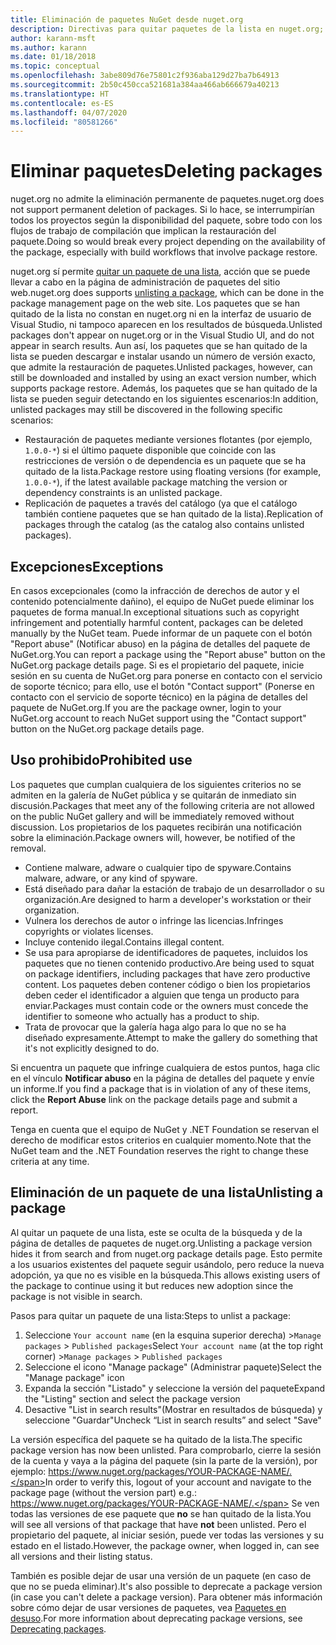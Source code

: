 ```yaml
---
title: Eliminación de paquetes NuGet desde nuget.org
description: Directivas para quitar paquetes de la lista en nuget.org; la eliminación permanente no se admite, excepto cuando los paquetes infringen otras directivas.
author: karann-msft
ms.author: karann
ms.date: 01/18/2018
ms.topic: conceptual
ms.openlocfilehash: 3abe809d76e75801c2f936aba129d27ba7b64913
ms.sourcegitcommit: 2b50c450cca521681a384aa466ab666679a40213
ms.translationtype: HT
ms.contentlocale: es-ES
ms.lasthandoff: 04/07/2020
ms.locfileid: "80581266"
---
```

# <a name="deleting-packages"></a><span data-ttu-id="43fd5-103">Eliminar paquetes</span><span class="sxs-lookup"><span data-stu-id="43fd5-103">Deleting packages</span></span>

<span data-ttu-id="43fd5-104">nuget.org no admite la eliminación permanente de paquetes.</span><span class="sxs-lookup"><span data-stu-id="43fd5-104">nuget.org does not support permanent deletion of packages.</span></span> <span data-ttu-id="43fd5-105">Si lo hace, se interrumpirían todos los proyectos según la disponibilidad del paquete, sobre todo con los flujos de trabajo de compilación que implican la restauración del paquete.</span><span class="sxs-lookup"><span data-stu-id="43fd5-105">Doing so would break every project depending on the availability of the package, especially with build workflows that involve package restore.</span></span>

<span data-ttu-id="43fd5-106">nuget.org sí permite [quitar un paquete de una lista](#unlisting-a-package), acción que se puede llevar a cabo en la página de administración de paquetes del sitio web.</span><span class="sxs-lookup"><span data-stu-id="43fd5-106">nuget.org does supports [unlisting a package](#unlisting-a-package), which can be done in the package management page on the web site.</span></span> <span data-ttu-id="43fd5-107">Los paquetes que se han quitado de la lista no constan en nuget.org ni en la interfaz de usuario de Visual Studio, ni tampoco aparecen en los resultados de búsqueda.</span><span class="sxs-lookup"><span data-stu-id="43fd5-107">Unlisted packages don't appear on nuget.org or in the Visual Studio UI, and do not appear in search results.</span></span> <span data-ttu-id="43fd5-108">Aun así, los paquetes que se han quitado de la lista se pueden descargar e instalar usando un número de versión exacto, que admite la restauración de paquetes.</span><span class="sxs-lookup"><span data-stu-id="43fd5-108">Unlisted packages, however, can still be downloaded and installed by using an exact version number, which supports package restore.</span></span> <span data-ttu-id="43fd5-109">Además, los paquetes que se han quitado de la lista se pueden seguir detectando en los siguientes escenarios:</span><span class="sxs-lookup"><span data-stu-id="43fd5-109">In addition, unlisted packages may still be discovered in the following specific scenarios:</span></span>

- <span data-ttu-id="43fd5-110">Restauración de paquetes mediante versiones flotantes (por ejemplo, `1.0.0-*`) si el último paquete disponible que coincide con las restricciones de versión o de dependencia es un paquete que se ha quitado de la lista.</span><span class="sxs-lookup"><span data-stu-id="43fd5-110">Package restore using floating versions (for example, `1.0.0-*`), if the latest available package matching the version or dependency constraints is an unlisted package.</span></span>
- <span data-ttu-id="43fd5-111">Replicación de paquetes a través del catálogo (ya que el catálogo también contiene paquetes que se han quitado de la lista).</span><span class="sxs-lookup"><span data-stu-id="43fd5-111">Replication of packages through the catalog (as the catalog also contains unlisted packages).</span></span>

## <a name="exceptions"></a><span data-ttu-id="43fd5-112">Excepciones</span><span class="sxs-lookup"><span data-stu-id="43fd5-112">Exceptions</span></span>

<span data-ttu-id="43fd5-113">En casos excepcionales (como la infracción de derechos de autor y el contenido potencialmente dañino), el equipo de NuGet puede eliminar los paquetes de forma manual.</span><span class="sxs-lookup"><span data-stu-id="43fd5-113">In exceptional situations such as copyright infringement and potentially harmful content, packages can be deleted manually by the NuGet team.</span></span> <span data-ttu-id="43fd5-114">Puede informar de un paquete con el botón "Report abuse" (Notificar abuso) en la página de detalles del paquete de NuGet.org.</span><span class="sxs-lookup"><span data-stu-id="43fd5-114">You can report a package using the "Report abuse" button on the NuGet.org package details page.</span></span> <span data-ttu-id="43fd5-115">Si es el propietario del paquete, inicie sesión en su cuenta de NuGet.org para ponerse en contacto con el servicio de soporte técnico; para ello, use el botón "Contact support" (Ponerse en contacto con el servicio de soporte técnico) en la página de detalles del paquete de NuGet.org.</span><span class="sxs-lookup"><span data-stu-id="43fd5-115">If you are the package owner, login to your NuGet.org account to reach NuGet support using the "Contact support" button on the NuGet.org package details page.</span></span>

## <a name="prohibited-use"></a><span data-ttu-id="43fd5-116">Uso prohibido</span><span class="sxs-lookup"><span data-stu-id="43fd5-116">Prohibited use</span></span>

<span data-ttu-id="43fd5-117">Los paquetes que cumplan cualquiera de los siguientes criterios no se admiten en la galería de NuGet pública y se quitarán de inmediato sin discusión.</span><span class="sxs-lookup"><span data-stu-id="43fd5-117">Packages that meet any of the following criteria are not allowed on the public NuGet gallery and will be immediately removed without discussion.</span></span> <span data-ttu-id="43fd5-118">Los propietarios de los paquetes recibirán una notificación sobre la eliminación.</span><span class="sxs-lookup"><span data-stu-id="43fd5-118">Package owners will, however, be notified of the removal.</span></span>

- <span data-ttu-id="43fd5-119">Contiene malware, adware o cualquier tipo de spyware.</span><span class="sxs-lookup"><span data-stu-id="43fd5-119">Contains malware, adware, or any kind of spyware.</span></span>
- <span data-ttu-id="43fd5-120">Está diseñado para dañar la estación de trabajo de un desarrollador o su organización.</span><span class="sxs-lookup"><span data-stu-id="43fd5-120">Are designed to harm a developer's workstation or their organization.</span></span>
- <span data-ttu-id="43fd5-121">Vulnera los derechos de autor o infringe las licencias.</span><span class="sxs-lookup"><span data-stu-id="43fd5-121">Infringes copyrights or violates licenses.</span></span>
- <span data-ttu-id="43fd5-122">Incluye contenido ilegal.</span><span class="sxs-lookup"><span data-stu-id="43fd5-122">Contains illegal content.</span></span>
- <span data-ttu-id="43fd5-123">Se usa para apropiarse de identificadores de paquetes, incluidos los paquetes que no tienen contenido productivo.</span><span class="sxs-lookup"><span data-stu-id="43fd5-123">Are being used to squat on package identifiers, including packages that have zero productive content.</span></span> <span data-ttu-id="43fd5-124">Los paquetes deben contener código o bien los propietarios deben ceder el identificador a alguien que tenga un producto para enviar.</span><span class="sxs-lookup"><span data-stu-id="43fd5-124">Packages must contain code or the owners must concede the identifier to someone who actually has a product to ship.</span></span>
- <span data-ttu-id="43fd5-125">Trata de provocar que la galería haga algo para lo que no se ha diseñado expresamente.</span><span class="sxs-lookup"><span data-stu-id="43fd5-125">Attempt to make the gallery do something that it's not explicitly designed to do.</span></span>

<span data-ttu-id="43fd5-126">Si encuentra un paquete que infringe cualquiera de estos puntos, haga clic en el vínculo **Notificar abuso** en la página de detalles del paquete y envíe un informe.</span><span class="sxs-lookup"><span data-stu-id="43fd5-126">If you find a package that is in violation of any of these items, click the **Report Abuse** link on the package details page and submit a report.</span></span>

<span data-ttu-id="43fd5-127">Tenga en cuenta que el equipo de NuGet y .NET Foundation se reservan el derecho de modificar estos criterios en cualquier momento.</span><span class="sxs-lookup"><span data-stu-id="43fd5-127">Note that the NuGet team and the .NET Foundation reserves the right to change these criteria at any time.</span></span>

## <a name="unlisting-a-package"></a><span data-ttu-id="43fd5-128">Eliminación de un paquete de una lista</span><span class="sxs-lookup"><span data-stu-id="43fd5-128">Unlisting a package</span></span>
<span data-ttu-id="43fd5-129">Al quitar un paquete de una lista, este se oculta de la búsqueda y de la página de detalles de paquetes de nuget.org.</span><span class="sxs-lookup"><span data-stu-id="43fd5-129">Unlisting a package version hides it from search and from nuget.org package details page.</span></span> <span data-ttu-id="43fd5-130">Esto permite a los usuarios existentes del paquete seguir usándolo, pero reduce la nueva adopción, ya que no es visible en la búsqueda.</span><span class="sxs-lookup"><span data-stu-id="43fd5-130">This allows existing users of the package to continue using it but reduces new adoption since the package is not visible in search.</span></span>

<span data-ttu-id="43fd5-131">Pasos para quitar un paquete de una lista:</span><span class="sxs-lookup"><span data-stu-id="43fd5-131">Steps to unlist a package:</span></span>

1. <span data-ttu-id="43fd5-132">Seleccione `Your account name` (en la esquina superior derecha) >`Manage packages` > `Published packages`</span><span class="sxs-lookup"><span data-stu-id="43fd5-132">Select `Your account name` (at the top right corner) >`Manage packages` > `Published packages`</span></span>
1. <span data-ttu-id="43fd5-133">Seleccione el icono "Manage package" (Administrar paquete)</span><span class="sxs-lookup"><span data-stu-id="43fd5-133">Select the "Manage package" icon</span></span>
1. <span data-ttu-id="43fd5-134">Expanda la sección "Listado" y seleccione la versión del paquete</span><span class="sxs-lookup"><span data-stu-id="43fd5-134">Expand the "Listing" section and select the package version</span></span>
1. <span data-ttu-id="43fd5-135">Desactive "List in search results"(Mostrar en resultados de búsqueda) y seleccione "Guardar"</span><span class="sxs-lookup"><span data-stu-id="43fd5-135">Uncheck “List in search results” and select "Save"</span></span>

<span data-ttu-id="43fd5-136">La versión específica del paquete se ha quitado de la lista.</span><span class="sxs-lookup"><span data-stu-id="43fd5-136">The specific package version has now been unlisted.</span></span> <span data-ttu-id="43fd5-137">Para comprobarlo, cierre la sesión de la cuenta y vaya a la página del paquete (sin la parte de la versión), por ejemplo: https://www.nuget.org/packages/YOUR-PACKAGE-NAME/.</span><span class="sxs-lookup"><span data-stu-id="43fd5-137">In order to verify this, logout of your account and navigate to the package page (without the version part) e.g.: https://www.nuget.org/packages/YOUR-PACKAGE-NAME/.</span></span> <span data-ttu-id="43fd5-138">Se ven todas las versiones de ese paquete que **no** se han quitado de la lista.</span><span class="sxs-lookup"><span data-stu-id="43fd5-138">You will see all versions of that package that have **not** been unlisted.</span></span> <span data-ttu-id="43fd5-139">Pero el propietario del paquete, al iniciar sesión, puede ver todas las versiones y su estado en el listado.</span><span class="sxs-lookup"><span data-stu-id="43fd5-139">However, the package owner, when logged in, can see all versions and their listing status.</span></span>

<span data-ttu-id="43fd5-140">También es posible dejar de usar una versión de un paquete (en caso de que no se pueda eliminar).</span><span class="sxs-lookup"><span data-stu-id="43fd5-140">It's also possible to deprecate a package version (in case you can't delete a package version).</span></span> <span data-ttu-id="43fd5-141">Para obtener más información sobre cómo dejar de usar versiones de paquetes, vea [Paquetes en desuso](../deprecate-packages.md).</span><span class="sxs-lookup"><span data-stu-id="43fd5-141">For more information about deprecating package versions, see [Deprecating packages](../deprecate-packages.md).</span></span>
